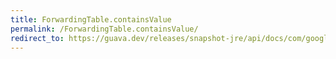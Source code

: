 ```yaml
---
title: ForwardingTable.containsValue
permalink: /ForwardingTable.containsValue/
redirect_to: https://guava.dev/releases/snapshot-jre/api/docs/com/google/common/collect/ForwardingTable.html#containsValue-java.lang.Object-
---
```

